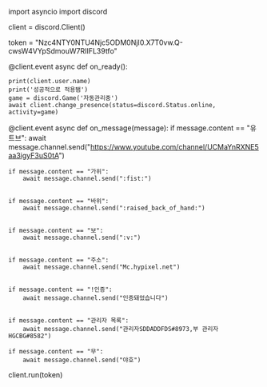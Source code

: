 import asyncio
import discord


client = discord.Client()



token = "Nzc4NTY0NTU4Njc5ODM0NjI0.X7T0vw.Q-cwsW4VYpSdmouW7RIIFL39tfo"

@client.event
async def on_ready():

    print(client.user.name)
    print('성공적으로 적용됌')
    game = discord.Game('자동관리중')
    await client.change_presence(status=discord.Status.online, activity=game)

@client.event
async def on_message(message):
    if message.content == "유트브":
        await message.channel.send("https://www.youtube.com/channel/UCMaYnRXNE5aa3igyF3uS0tA")

         
    if message.content == "가위":
        await message.channel.send(":fist:")


    if message.content == "바위":
        await message.channel.send(":raised_back_of_hand:")


    if message.content == "보":
        await message.channel.send(":v:")


    if message.content == "주소":
        await message.channel.send("Mc.hypixel.net")


    if message.content == "!인증":
        await message.channel.send("인증돼었습니다")


    if message.content == "관리자 목록":
        await message.channel.send("관리자SDDADDFDS#8973,부 관리자HGCBG#8582") 

    if message.content == "무":
        await message.channel.send("야호")      

client.run(token)
